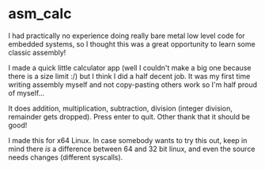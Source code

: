 # asm_calc
I had practically no experience doing really bare metal low level code for embedded systems, so I thought this was a great opportunity to learn some classic assembly!

I made a quick little calculator app (well I couldn't make a big one because there is a size limit :/) but I think I did a half decent job. It was my first time writing assembly myself and not copy-pasting others work so I'm half proud of myself...

It does addition, multiplication, subtraction, division (integer division, remainder gets dropped). Press enter to quit. Other thank that it should be good!

I made this for x64 Linux. In case somebody wants to try this out, keep in mind there *is* a difference between 64 and 32 bit linux, and even the source needs changes (different syscalls).
